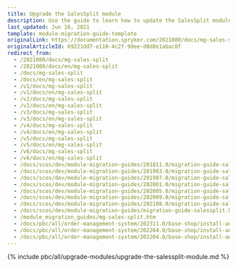 ```yaml
---
title: Upgrade the SalesSplit module
description: Use the guide to learn how to update the SalesSplit module.
last_updated: Jun 16, 2021
template: module-migration-guide-template
originalLink: https://documentation.spryker.com/2021080/docs/mg-sales-split
originalArticleId: 69221dd7-e110-4c2f-9dee-d8d8e1abac8f
redirect_from:
  - /2021080/docs/mg-sales-split
  - /2021080/docs/en/mg-sales-split
  - /docs/mg-sales-split
  - /docs/en/mg-sales-split
  - /v1/docs/mg-sales-split
  - /v1/docs/en/mg-sales-split
  - /v2/docs/mg-sales-split
  - /v2/docs/en/mg-sales-split
  - /v3/docs/mg-sales-split
  - /v3/docs/en/mg-sales-split
  - /v4/docs/mg-sales-split
  - /v4/docs/en/mg-sales-split
  - /v5/docs/mg-sales-split
  - /v5/docs/en/mg-sales-split
  - /v6/docs/mg-sales-split
  - /v6/docs/en/mg-sales-split
  - /docs/scos/dev/module-migration-guides/201811.0/migration-guide-salessplit.html
  - /docs/scos/dev/module-migration-guides/201903.0/migration-guide-salessplit.html
  - /docs/scos/dev/module-migration-guides/201907.0/migration-guide-salessplit.html
  - /docs/scos/dev/module-migration-guides/202001.0/migration-guide-salessplit.html
  - /docs/scos/dev/module-migration-guides/202005.0/migration-guide-salessplit.html
  - /docs/scos/dev/module-migration-guides/202009.0/migration-guide-salessplit.html
  - /docs/scos/dev/module-migration-guides/202108.0/migration-guide-salessplit.html
  - /docs/scos/dev/module-migration-guides/migration-guide-salessplit.html
  - /module_migration_guides/mg-sales-split.htm
  - /docs/pbc/all/order-management-system/202311.0/base-shop/install-and-update/upgrade-modules/upgrade-the-salessplit-module.html
  - /docs/pbc/all/order-management-system/202204.0/base-shop/install-and-upgrade/upgrade-modules/upgrade-the-salessplit-module.html
  - /docs/pbc/all/order-management-system/202204.0/base-shop/install-and-upgrade/upgrade-modules/upgrade-the-salessplit-module.html
---
```


{% include pbc/all/upgrade-modules/upgrade-the-salessplit-module.md %} <!-- To edit, see /_includes/pbc/all/upgrade-modules/upgrade-the-salessplit-module.md -->
